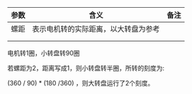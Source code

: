 | 参数 | 含义                                 | 备注 |
| ---- | ------------------------------------ | ---- |
| 螺距 | 表示电机转的实际距离，以大转盘为参考 |      |
|      |                                      |      |
|      |                                      |      |

电机转1圈，小转盘转90圈

若螺距为2，距离写成1，则小转盘转半圈，所转的刻度为:

(360 / 90) * (180 /360) ，则大转盘运行了2个刻度。